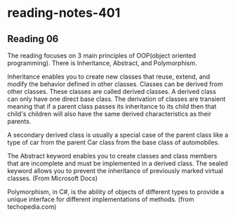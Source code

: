 # reading-notes-401


## Reading 06

The reading focuses on 3 main principles of OOP(object oriented programming). There is Inheritance, Abstract, and Polymorphism.

Inheritance enables you to create new classes that reuse, extend, and modify the behavior defined in other classes. Classes can be derived from other classes. These classes are called derived classes. A derived class can only have one direct base class. The derivation of classes are transient meaning that if a parent class passes its inheritance to its child then that child's children will also have the same derived characteristics as their parents.

A secondary derived class is usually a special case of the parent class like a type of car from the parent Car class from the base class of automobiles. 

The Abstract keyword enables you to create classes and class members that are incomplete and must be implemented in a derived class. The sealed keyword allows you to prevent the inheritance of previously marked virtual classes. (From Microsoft Docs)

Polymorphism, in C#, is the ability of objects of different types to provide a unique interface for different implementations of methods. (from techopedia.com)

